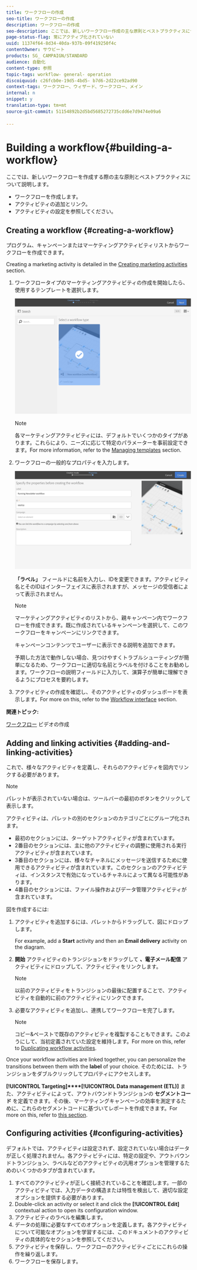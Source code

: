 ```yaml
---
title: ワークフローの作成
seo-title: ワークフローの作成
description: ワークフローの作成
seo-description: ここでは、新しいワークフロー作成の主な原則とベストプラクティスについて説明します。
page-status-flag: 常にアクティブ化されていない
uuid: 11374f64-8d34-40da-937b-09f419250f4c
contentOwner: サウビート
products: SG_ CAMPAIGN/STANDARD
audience: 自動化
content-type: 参照
topic-tags: workflow- general- operation
discoiquuid: c26fcb0e-19d5-4bd5- b7d6-2d22ce92ad90
context-tags: ワークフロー、ウィザード、ワークフロー、メイン
internal: n
snippet: y
translation-type: tm+mt
source-git-commit: 51154892b2d5bd5685272735cdd6e7d9474e09a6

---
```



# Building a workflow{#building-a-workflow}

ここでは、新しいワークフローを作成する際の主な原則とベストプラクティスについて説明します。

* ワークフローを作成します。
* アクティビティの追加とリンク。
* アクティビティの設定を参照してください。

## Creating a workflow {#creating-a-workflow}

プログラム、キャンペーンまたはマーケティングアクティビティリストからワークフローを作成できます。

Creating a marketing activity is detailed in the [Creating marketing activities](../../start/using/marketing-activities.md#creating-a-marketing-activity) section.

1. ワークフロータイプのマーケティングアクティビティの作成を開始したら、使用するテンプレートを選択します。

   ![](assets/workflow_creation_1.png)

   >[!NOTE]
   >
   >各マーケティングアクティビティには、デフォルトでいくつかのタイプがあります。これらにより、ニーズに応じて特定のパラメーターを事前設定できます。For more information, refer to the [Managing templates](../../start/using/about-templates.md) section.

1. ワークフローの一般的なプロパティを入力します。

   ![](assets/workflow_creation_2.png)

   **「ラベル」** フィールドに名前を入力し、IDを変更できます。アクティビティ名とそのIDはインターフェイスに表示されますが、メッセージの受信者によって表示されません。

   >[!NOTE]
   >
   >マーケティングアクティビティのリストから、親キャンペーン内でワークフローを作成できます。既に作成されているキャンペーンを選択して、このワークフローをキャンペーンにリンクできます。

   キャンペーンコンテンツでユーザーに表示できる説明を追加できます。

   予期した方法で動作しない場合、見つけやすくトラブルシューティングが簡単になるため、ワークフローに適切な名前とラベルを付けることをお勧めします。ワークフローの説明フィールドに入力して、演算子が簡単に理解できるようにプロセスを要約します。

1. アクティビティの作成を確認し、そのアクティビティのダッシュボードを表示します。For more on this, refer to the [Workflow interface](../../automating/using/workflow-interface.md) section.

**関連トピック:**

[ワークフロー](https://helpx.adobe.com/campaign/kt/acs/using/acs-create-workflow-feature-video-use.html) ビデオの作成

## Adding and linking activities {#adding-and-linking-activities}

これで、様々なアクティビティを定義し、それらのアクティビティを図内でリンクする必要があります。

>[!NOTE]
>
>パレットが表示されていない場合は、ツールバーの最初のボタンをクリックして表示します。

アクティビティは、パレットの別のセクションのカテゴリごとにグループ化されます。

* 最初のセクションには、ターゲットアクティビティが含まれています。
* 2番目のセクションには、主に他のアクティビティの調整に使用される実行アクティビティが含まれています。
* 3番目のセクションには、様々なチャネルにメッセージを送信するために使用できるアクティビティが含まれています。このセクションのアクティビティは、インスタンスで有効になっているチャネルによって異なる可能性があります。
* 4番目のセクションには、ファイル操作およびデータ管理アクティビティが含まれています。

図を作成するには:

1. アクティビティを追加するには、パレットからドラッグして、図にドロップします。

   For example, add a **Start** activity and then an **Email delivery** activity on the diagram.

1. **開始** アクティビティのトランジションをドラッグして **、電子メール配信** アクティビティにドロップして、アクティビティをリンクします。

   >[!NOTE]
   >
   >以前のアクティビティをトランジションの最後に配置することで、アクティビティを自動的に前のアクティビティにリンクできます。

1. 必要なアクティビティを追加し、連携してワークフローを完了します。

   >[!NOTE]
   >
   >コピー&amp;ペーストで既存のアクティビティを複製することもできます。このようにして、当初定義されていた設定を維持します。For more on this, refer to [Duplicating workflow activities](../../automating/using/workflow-interface.md#duplicating-workflow-activities).

Once your workflow activities are linked together, you can personalize the transitions between them with the **label** of your choice. そのためには、トランジションをダブルクリックしてプロパティにアクセスします。

**[!UICONTROL Targeting]****[!UICONTROL Data management (ETL)]** また、アクティビティによって、アウトバウンドトランジションの **セグメントコード** を定義できます。その後、マーケティングキャンペーンの効率を測定するために、これらのセグメントコードに基づいてレポートを作成できます。For more on this, refer to [this section](../../reporting/using/creating-a-report-workflow-segment.md).

## Configuring activities {#configuring-activities}

デフォルトでは、アクティビティは設定されず、設定されていない場合はデータが正しく処理されません。各アクティビティには、特定の設定や、アウトバウンドトランジション、ラベルなどのアクティビティの汎用オプションを管理するためのいくつかのタブが含まれています。

1. すべてのアクティビティが正しく接続されていることを確認します。一部のアクティビティでは、入力データの構造または特性を検出して、適切な設定オプションを提供する必要があります。
1. Double-click an activity or select it and click the **[!UICONTROL Edit]** contextual action to open its configuration window.
1. アクティビティのラベルを編集します。
1. データの処理に必要なすべてのオプションを定義します。各アクティビティについて可能なオプションを学習するには、このドキュメントのアクティビティの具体的なセクションを参照してください。
1. アクティビティを保存し、ワークフローのアクティビティごとにこれらの操作を繰り返します。
1. ワークフローを保存します。

